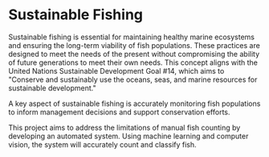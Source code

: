 # Sustainable Fishing

Sustainable fishing is essential for maintaining healthy marine ecosystems and ensuring the long-term viability of fish populations. These practices are designed to meet the needs of the present without compromising the ability of future generations to meet their own needs. This concept aligns with the United Nations Sustainable Development Goal #14, which aims to "Conserve and sustainably use the oceans, seas, and marine resources for sustainable development."

A key aspect of sustainable fishing is accurately monitoring fish populations to inform management decisions and support conservation efforts.

This project aims to address the limitations of manual fish counting by developing an automated system. Using machine learning and computer vision, the system will accurately count and classify fish.

